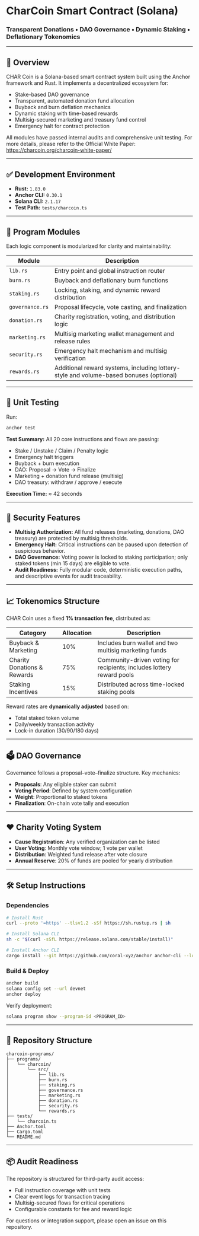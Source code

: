 
# CharCoin Smart Contract (Solana)

### Transparent Donations • DAO Governance • Dynamic Staking • Deflationary Tokenomics

---

## 📌 Overview

CHAR Coin is a Solana-based smart contract system built using the Anchor framework and Rust. It implements a decentralized ecosystem for:

- Stake-based DAO governance  
- Transparent, automated donation fund allocation  
- Buyback and burn deflation mechanics  
- Dynamic staking with time-based rewards  
- Multisig-secured marketing and treasury fund control  
- Emergency halt for contract protection

All modules have passed internal audits and comprehensive unit testing. For more details, please refer to the Official White Paper: https://charcoin.org/charcoin-white-paper/

---

## ✅ Development Environment

- **Rust:** `1.83.0`
- **Anchor CLI:** `0.30.1`
- **Solana CLI:** `2.1.17`
- **Test Path:** `tests/charcoin.ts`

---

## 🧩 Program Modules

Each logic component is modularized for clarity and maintainability:

| Module            | Description                                                                            |
|-------------------|----------------------------------------------------------------------------------------|
| `lib.rs`          | Entry point and global instruction router                                              |
| `burn.rs`         | Buyback and deflationary burn functions                                                |
| `staking.rs`      | Locking, staking, and dynamic reward distribution                                      |
| `governance.rs`   | Proposal lifecycle, vote casting, and finalization                                     |
| `donation.rs`     | Charity registration, voting, and distribution logic                                   |
| `marketing.rs`    | Multisig marketing wallet management and release rules                                 |
| `security.rs`     | Emergency halt mechanism and multisig verification                                     |
| `rewards.rs`      | Additional reward systems, including lottery-style and volume-based bonuses (optional) |

---

## 🧪 Unit Testing

Run:

```bash
anchor test
````

**Test Summary:**
All 20 core instructions and flows are passing:

* Stake / Unstake / Claim / Penalty logic
* Emergency halt triggers
* Buyback + burn execution
* DAO: Proposal → Vote → Finalize
* Marketing + donation fund release (multisig)
* DAO treasury: withdraw / approve / execute

**Execution Time:** ≈ 42 seconds

---

## 🔐 Security Features

* **Multisig Authorization:** All fund releases (marketing, donations, DAO treasury) are protected by multisig thresholds.
* **Emergency Halt:** Critical instructions can be paused upon detection of suspicious behavior.
* **DAO Governance:** Voting power is locked to staking participation; only staked tokens (min 15 days) are eligible to vote.
* **Audit Readiness:** Fully modular code, deterministic execution paths, and descriptive events for audit traceability.

---

## 📈 Tokenomics Structure

CHAR Coin uses a fixed **1% transaction fee**, distributed as:

| Category                    | Allocation | Description                                                           |
| --------------------------- | ---------- | --------------------------------------------------------------------- |
| Buyback & Marketing         | 10%        | Includes burn wallet and two multisig marketing funds                 |
| Charity Donations & Rewards | 75%        | Community-driven voting for recipients; includes lottery reward pools |
| Staking Incentives          | 15%        | Distributed across time-locked staking pools                          |

Reward rates are **dynamically adjusted** based on:

* Total staked token volume
* Daily/weekly transaction activity
* Lock-in duration (30/90/180 days)

---

## 🗳️ DAO Governance

Governance follows a proposal–vote–finalize structure. Key mechanics:

* **Proposals**: Any eligible staker can submit
* **Voting Period**: Defined by system configuration
* **Weight**: Proportional to staked tokens
* **Finalization**: On-chain vote tally and execution

---

## ❤️ Charity Voting System

* **Cause Registration**: Any verified organization can be listed
* **User Voting**: Monthly vote window; 1 vote per wallet
* **Distribution**: Weighted fund release after vote closure
* **Annual Reserve**: 20% of funds are pooled for yearly distribution

---

## 🛠 Setup Instructions

### Dependencies

```bash
# Install Rust
curl --proto '=https' --tlsv1.2 -sSf https://sh.rustup.rs | sh

# Install Solana CLI
sh -c "$(curl -sSfL https://release.solana.com/stable/install)"

# Install Anchor CLI
cargo install --git https://github.com/coral-xyz/anchor anchor-cli --locked
```

### Build & Deploy

```bash
anchor build
solana config set --url devnet
anchor deploy
```

Verify deployment:

```bash
solana program show --program-id <PROGRAM_ID>
```

---

## 📁 Repository Structure

```
charcoin-programs/
├── programs/
│   └── charcoin/
│       └── src/
│           ├── lib.rs
│           ├── burn.rs
│           ├── staking.rs
│           ├── governance.rs
│           ├── marketing.rs
│           ├── donation.rs
│           ├── security.rs
│           └── rewards.rs
├── tests/
│   └── charcoin.ts
├── Anchor.toml
├── Cargo.toml
└── README.md
```

---

## 📦 Audit Readiness

The repository is structured for third-party audit access:

* Full instruction coverage with unit tests
* Clear event logs for transaction tracing
* Multisig-secured flows for critical operations
* Configurable constants for fee and reward logic

For questions or integration support, please open an issue on this repository.